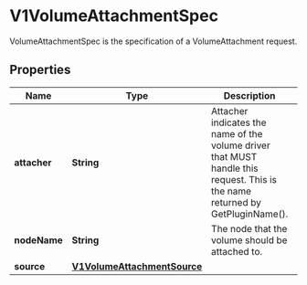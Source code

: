 

# V1VolumeAttachmentSpec

VolumeAttachmentSpec is the specification of a VolumeAttachment request.

## Properties

| Name | Type | Description | Notes |
|------------ | ------------- | ------------- | -------------|
|**attacher** | **String** | Attacher indicates the name of the volume driver that MUST handle this request. This is the name returned by GetPluginName(). |  |
|**nodeName** | **String** | The node that the volume should be attached to. |  |
|**source** | [**V1VolumeAttachmentSource**](V1VolumeAttachmentSource.md) |  |  |




